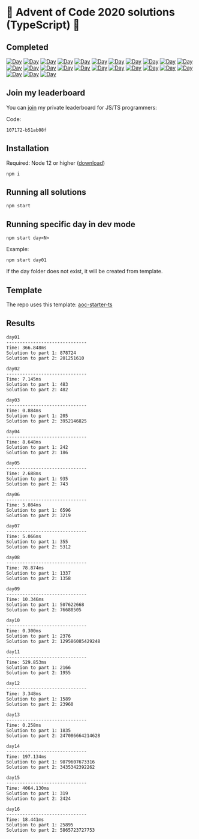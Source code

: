 # 🎄 Advent of Code 2020 solutions (TypeScript) 🎄

## Completed

[![Day](https://badgen.net/badge/01/%E2%98%85%E2%98%85/blue)](src/day01)
[![Day](https://badgen.net/badge/02/%E2%98%85%E2%98%85/blue)](src/day02)
[![Day](https://badgen.net/badge/03/%E2%98%85%E2%98%85/blue)](src/day03)
[![Day](https://badgen.net/badge/04/%E2%98%85%E2%98%85/blue)](src/day04)
[![Day](https://badgen.net/badge/05/%E2%98%85%E2%98%85/blue)](src/day05)
[![Day](https://badgen.net/badge/06/%E2%98%85%E2%98%85/blue)](src/day06)
[![Day](https://badgen.net/badge/07/%E2%98%85%E2%98%85/blue)](src/day07)
[![Day](https://badgen.net/badge/08/%E2%98%85%E2%98%85/blue)](src/day08)
[![Day](https://badgen.net/badge/09/%E2%98%85%E2%98%85/blue)](src/day09)
[![Day](https://badgen.net/badge/10/%E2%98%85%E2%98%85/blue)](src/day10)
[![Day](https://badgen.net/badge/11/%E2%98%85%E2%98%85/blue)](src/day11)
[![Day](https://badgen.net/badge/12/%E2%98%85%E2%98%85/blue)](src/day12)
[![Day](https://badgen.net/badge/13/%E2%98%85%E2%98%85/blue)](src/day13)
[![Day](https://badgen.net/badge/14/%E2%98%85%E2%98%85/blue)](src/day14)
[![Day](https://badgen.net/badge/15/%E2%98%85%E2%98%85/blue)](src/day15)
[![Day](https://badgen.net/badge/16/%E2%98%85%E2%98%85/blue)](src/day16)
[![Day](https://badgen.net/badge/17/%E2%98%86%E2%98%86/gray)](src/day17)
[![Day](https://badgen.net/badge/18/%E2%98%86%E2%98%86/gray)](src/day18)
[![Day](https://badgen.net/badge/19/%E2%98%86%E2%98%86/gray)](src/day19)
[![Day](https://badgen.net/badge/20/%E2%98%86%E2%98%86/gray)](src/day20)
[![Day](https://badgen.net/badge/21/%E2%98%86%E2%98%86/gray)](src/day21)
[![Day](https://badgen.net/badge/22/%E2%98%86%E2%98%86/gray)](src/day22)
[![Day](https://badgen.net/badge/23/%E2%98%86%E2%98%86/gray)](src/day23)
[![Day](https://badgen.net/badge/24/%E2%98%86%E2%98%86/gray)](src/day24)
[![Day](https://badgen.net/badge/25/%E2%98%86%E2%98%86/gray)](src/day25)

## Join my leaderboard

You can [join](https://adventofcode.com/2020/leaderboard/private) my private leaderboard for JS/TS programmers:

Code:

```
107172-b51ab08f
```

## Installation

Required: Node 12 or higher ([download](https://nodejs.org/en/download/))

```
npm i
```

## Running all solutions

```
npm start
```

## Running specific day in dev mode

```
npm start day<N>
```

Example:

```
npm start day01
```

If the day folder does not exist, it will be created from template.

## Template

The repo uses this template: [aoc-starter-ts](https://github.com/caderek/aoc-starter-ts)

## Results

```
day01
------------------------------
Time: 366.848ms
Solution to part 1: 878724
Solution to part 2: 201251610

day02
------------------------------
Time: 7.145ms
Solution to part 1: 483
Solution to part 2: 482

day03
------------------------------
Time: 0.884ms
Solution to part 1: 205
Solution to part 2: 3952146825

day04
------------------------------
Time: 8.648ms
Solution to part 1: 242
Solution to part 2: 186

day05
------------------------------
Time: 2.688ms
Solution to part 1: 935
Solution to part 2: 743

day06
------------------------------
Time: 5.084ms
Solution to part 1: 6596
Solution to part 2: 3219

day07
------------------------------
Time: 5.066ms
Solution to part 1: 355
Solution to part 2: 5312

day08
------------------------------
Time: 78.874ms
Solution to part 1: 1337
Solution to part 2: 1358

day09
------------------------------
Time: 10.346ms
Solution to part 1: 507622668
Solution to part 2: 76688505

day10
------------------------------
Time: 0.300ms
Solution to part 1: 2376
Solution to part 2: 129586085429248

day11
------------------------------
Time: 529.853ms
Solution to part 1: 2166
Solution to part 2: 1955

day12
------------------------------
Time: 3.348ms
Solution to part 1: 1589
Solution to part 2: 23960

day13
------------------------------
Time: 0.258ms
Solution to part 1: 1835
Solution to part 2: 247086664214628

day14
------------------------------
Time: 197.134ms
Solution to part 1: 9879607673316
Solution to part 2: 3435342392262

day15
------------------------------
Time: 4064.130ms
Solution to part 1: 319
Solution to part 2: 2424

day16
------------------------------
Time: 18.441ms
Solution to part 1: 25895
Solution to part 2: 5865723727753
```
